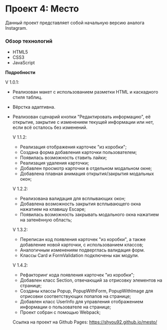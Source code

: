 # Проект 4: Место
 
Данный проект представляет собой начальную версию аналога Instagram.

### Обзор технологий

- HTML5
- CSS3
- JavaScript

**Подробности**

V 1.0.1: 
- Реализован макет с использованием разметки HTML и каскадного стиля таблиц.
- Вёрстка адаптивна.
- Реализован сценарий кнопки "Редактировать информацию", её открытие, закрытие с изменением текущей информации или нет, 
  если всё осталось без изменений.

  V 1.1.2:
  - Рeализация отображения карточек "из коробки";
  - Создана форма добавления карточки пользователем;
  - Появилась возможность ставить лайки;
  - Реализация удаления карточки;
  - Добавлен просмотр карточки в отдельном модальном окне;
  - Добавлена плавная анимация открытия/закрытия модальных окон;

  V 1.2.2:
  - Реализована валидация для всплывающих окон;
  - Добавлена возможность закрытия всплывающего окна нажатием на клавишу Escape;
  - Появилась возможность закрывать модального окна нажатием на затенённую область;

  V 1.3.2:
  - Переписан код появления карточек "из коробки", а также добавление новой карточки, с использованием классов;
  - Аналогичным изменениям подверглась валидация форм. 
  - Классы Card и FormValidation подключены как модули.

  V 1.4.2:
  - Рефакторинг кода появления карточек "из коробки";
  - Добавлен класс Section, отвечающий за отрисовку элементов на странице;
  - Созданы классы Popup, PopupWithForm, PopupWithImage для отрисовки соответствующих попапов на странице;
  - Добавлен класс UserInfo для управления отображением информации о пользователе на странице;
  - Проект собран с помощью Webpack;

  Ссылка на проект на Github Pages: https://shyou92.github.io/mesto/ 
